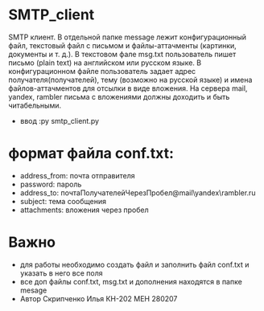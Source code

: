 # SMTP_client

SMTP клиент. В отдельной папке message лежит конфигурационный файл,
текстовый файл с письмом и файлы-аттачменты (картинки, документы и т. д.).
В текстовом фале msg.txt пользователь пишет письмо (plain text) на английском или русском языке. В конфигурационном файле пользователь задает адрес получателя(получателей), тему (возможно на русской языке) и имена файлов-аттачментов для отсылки в виде вложения.
На сервера mail, yandex, rambler письма с вложениями должны доходить и быть читабельными.


* ввод :py smtp_client.py
# формат файла conf.txt:
* address_from: почта отправителя
* password: пароль
* address_to: почтаПолучателейЧерезПробел@mail\yandex\rambler.ru
* subject: тема сообщения
* attachments: вложения через пробел

# Важно
* для работы необходимо создать файл и заполнить файл conf.txt и указать в него все поля
* все доп файлы conf.txt, msg.txt и дополнения находятся в папке mesage
* Автор Скрипченко Илья КН-202 МЕН 280207
